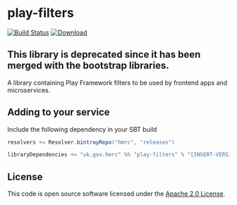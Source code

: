 play-filters
============

[![Build Status](https://travis-ci.org/hmrc/play-filters.svg)](https://travis-ci.org/hmrc/play-filters) [ ![Download](https://api.bintray.com/packages/hmrc/releases/play-filters/images/download.svg) ](https://bintray.com/hmrc/releases/play-filters/_latestVersion)

## This library is deprecated since it has been merged with the bootstrap libraries.

A library containing Play Framework filters to be used by frontend apps and microservices.

## Adding to your service

Include the following dependency in your SBT build

```scala
resolvers += Resolver.bintrayRepo("hmrc", "releases")

libraryDependencies += "uk.gov.hmrc" %% "play-filters" % "[INSERT-VERSION]"
```

## License ##
 
This code is open source software licensed under the [Apache 2.0 License]("http://www.apache.org/licenses/LICENSE-2.0.html").
